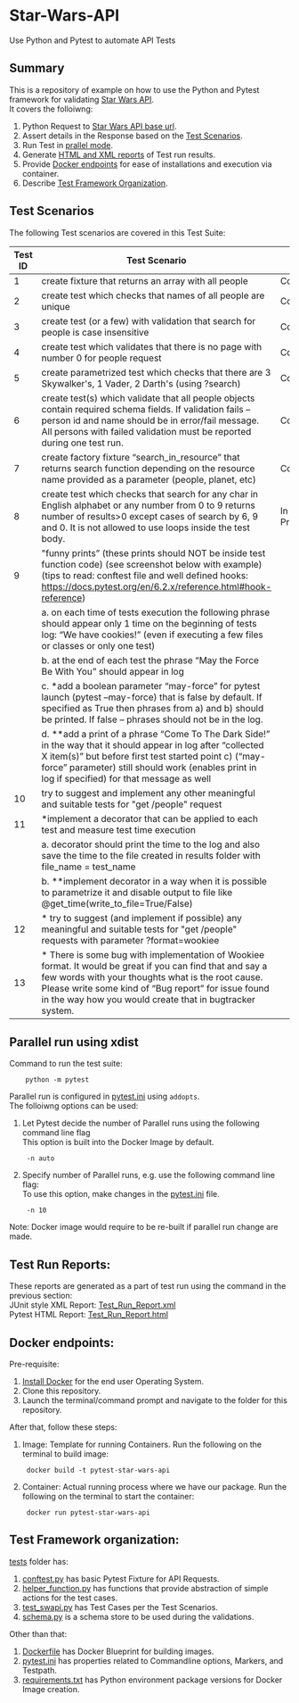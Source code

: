 # Star-Wars-API
Use Python and Pytest to automate API Tests

## Summary
This is a repository of example on how to use the Python and Pytest framework for validating [Star Wars API](https://swapi.py4e.com/documentation).  
It covers the folloiwng:  
1. Python Request to [Star Wars API base url](https://swapi.py4e.com/api/ ).
2. Assert details in the Response based on the [Test Scenarios](#test-scenarios).
3. Run Test in [prallel mode](#parallel-run-using-xdist).
4. Generate [HTML and XML reports](#test-run-reports) of Test run results.
5. Provide [Docker endpoints](#docker-endpoints) for ease of installations and execution via container.
6. Describe [Test Framework Organization](#test-framework-organization).


## Test Scenarios
The following Test scenarios are covered in this Test Suite:  

|__Test ID__|__Test Scenario__|__Status__|
|-----------|-----------|-----------|
|1|create fixture that returns an array with all people |Completed|
|2|create test which checks that names of all people are unique|Completed|
|3|create test (or a few) with validation that search for people is case insensitive|Completed|
|4|create test which validates that there is no page with number 0 for people request|Completed|
|5|create parametrized test which checks that there are 3 Skywalker's, 1 Vader, 2 Darth's (using ?search)|Completed|
|6|create test(s) which validate that all people objects contain required schema fields. If validation fails – person id and name should be in error/fail message. All persons with failed validation must be reported during one test run.|Completed|
|7|create factory fixture “search_in_resource” that returns search function depending on the resource name provided as a parameter (people, planet, etc)|Completed|
|8|create test which checks that search for any char in English alphabet or any number from 0 to 9 returns number of results>0 except cases of search by 6, 9 and 0. It is not allowed to use loops inside the test body.|In Progress|
|9|"funny prints” (these prints should NOT be inside test function code) (see screenshot below with example) (tips to read: conftest file and well defined hooks: https://docs.pytest.org/en/6.2.x/reference.html#hook-reference)||
||a.	on each time of tests execution the following phrase should appear only 1 time on the beginning of tests log: “We have cookies!” (even if executing a few files or classes or only one test)||
||b.	at the end of each test the phrase “May the Force Be With You” should appear in log||
||c.	*add a boolean parameter “may-force” for pytest launch (pytest –may-force) that is false by default. If specified as True then phrases from a) and b) should be printed. If false – phrases should not be in the log.||
||d.	**add a print of a phrase “Come To The Dark Side!” in the way that it should appear in log after “collected X item(s)” but before first test started  point с) (“may-force” parameter) still should work (enables print in log if specified) for that message as well||
|10|try to suggest and implement any other meaningful and suitable tests for "get /people" request||
|11|*implement a decorator that can be applied to each test and measure test time execution||
||a.	decorator should print the time to the log and also save the time to the file created in results folder with file_name = test_name||
||b.	**implement decorator in a way when it is possible to parametrize it and disable output to file like @get_time(write_to_file=True/False)||
|12|* try to suggest (and implement if possible) any meaningful and suitable tests for "get /people" requests with parameter ?format=wookiee ||
|13|* There is some bug with implementation of Wookiee format. It would be great if you can find that and say a few words with your thoughts what is the root cause. Please write some kind of “Bug report” for issue found in the way how you would create that in bugtracker system.||


## Parallel run using xdist
Command to run the test suite:      
        
        python -m pytest 


Parallel run is configured in [pytest.ini](/pytest.ini) using `addopts`.  
The folloiwng options can be used:  
1. Let Pytest decide the number of Parallel runs using the following command line flag  
This option is built into the Docker Image by default.

        -n auto

2. Specify number of Parallel runs, e.g. use the following command line flag:  
To use this option, make changes in the [pytest.ini](/pytest.ini) file.  

        -n 10  

Note: Docker image would require to be re-built if parallel run change are made.


## Test Run Reports:
These reports are generated as a part of test run using the command in the previous section:  
JUnit style XML Report: [Test_Run_Report.xml](/Test_Run_Report.xml)  
Pytest HTML Report: [Test_Run_Report.html](/Test_Run_Report.html)  

## Docker endpoints:
Pre-requisite:
1. [Install Docker](https://www.docker.com/get-started/) for the end user Operating System.  
2. Clone this repository.  
3. Launch the terminal/command prompt and navigate to the folder for this repository.  

After that, follow these steps: 
1. Image: Template for running Containers. Run the following on the terminal to build image:  

        docker build -t pytest-star-wars-api

2. Container: Actual running process where we have our package. Run the following on the terminal to start the container:  

        docker run pytest-star-wars-api


## Test Framework organization:
[tests](/tests) folder has:  
1. [conftest.py](/tests/conftest.py) has basic Pytest Fixture for API Requests.  
2. [helper_function.py](/tests/helper_function.py) has functions that provide abstraction of simple actions for the test cases.  
3. [test_swapi.py](/tests/test_swapi.py) has Test Cases per the Test Scenarios.
4. [schema.py](/tests/schema.py) is a schema store to be used during the validations.

Other than that: 
1. [Dockerfile](/Dockerfile) has Docker Blueprint for building images.
2. [pytest.ini](/pytest.ini) has properties related to Commandline options, Markers, and Testpath.
3. [requirements.txt](/requirements.txt) has Python environment package versions for Docker Image creation.

